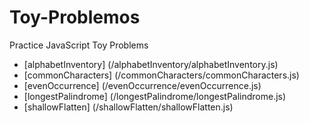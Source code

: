 # Toy-Problemos
Practice JavaScript Toy Problems

* [alphabetInventory] (/alphabetInventory/alphabetInventory.js)
* [commonCharacters] (/commonCharacters/commonCharacters.js)
* [evenOccurrence] (/evenOccurrence/evenOccurrence.js)
* [longestPalindrome] (/longestPalindrome/longestPalindrome.js)
* [shallowFlatten] (/shallowFlatten/shallowFlatten.js)
